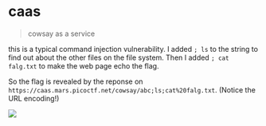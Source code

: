 # caas

> cowsay as a service

this is a typical command injection vulnerability. I added `; ls` to the string to find out about the other files on the file system. Then I added `; cat falg.txt` to make the web page echo the flag.

So the flag is revealed by the reponse on `https://caas.mars.picoctf.net/cowsay/abc;ls;cat%20falg.txt`. (Notice the URL encoding!)

![](https://i.imgur.com/d35yzl7.png)
